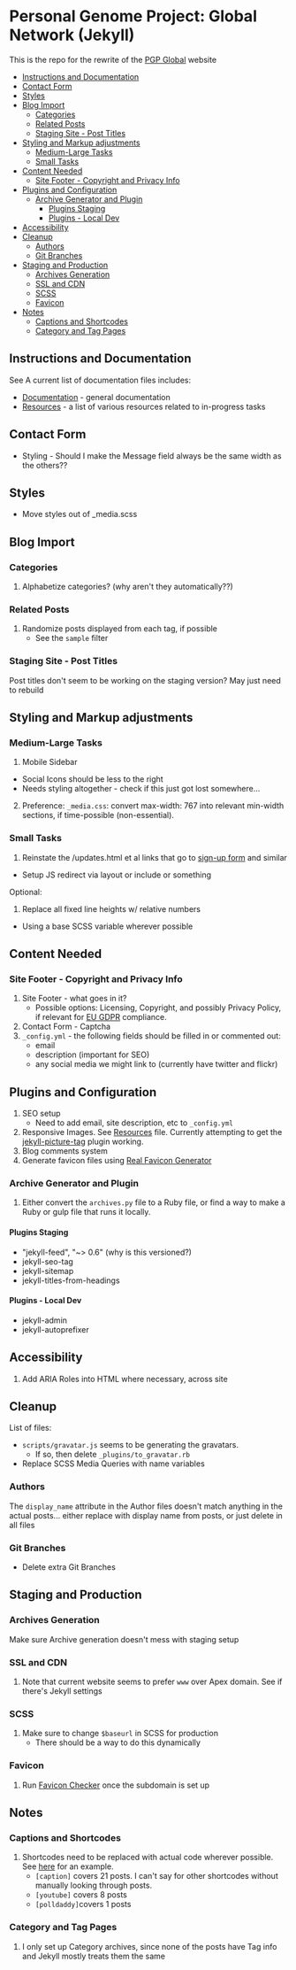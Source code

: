 # Personal Genome Project: Global Network (Jekyll)

This is the repo for the rewrite of the [PGP Global](https://www.personalgenomes.org/) website

<!-- MarkdownTOC -->

* [Instructions and Documentation](#instructions-and-documentation)
* [Contact Form](#contact-form)
* [Styles](#styles)
* [Blog Import](#blog-import)
  * [Categories](#categories)
  * [Related Posts](#related-posts)
  * [Staging Site - Post Titles](#staging-site---post-titles)
* [Styling and Markup adjustments](#styling-and-markup-adjustments)
  * [Medium-Large Tasks](#medium-large-tasks)
  * [Small Tasks](#small-tasks)
* [Content Needed](#content-needed)
  * [Site Footer - Copyright and Privacy Info](#site-footer---copyright-and-privacy-info)
* [Plugins and Configuration](#plugins-and-configuration)
  * [Archive Generator and Plugin](#archive-generator-and-plugin)
    * [Plugins Staging](#plugins-staging)
    * [Plugins - Local Dev](#plugins---local-dev)
* [Accessibility](#accessibility)
* [Cleanup](#cleanup)
  * [Authors](#authors)
  * [Git Branches](#git-branches)
* [Staging and Production](#staging-and-production)
  * [Archives Generation](#archives-generation)
  * [SSL and CDN](#ssl-and-cdn)
  * [SCSS](#scss)
  * [Favicon](#favicon)
* [Notes](#notes)
  * [Captions and Shortcodes](#captions-and-shortcodes)
  * [Category and Tag Pages](#category-and-tag-pages)

<!-- /MarkdownTOC -->

<a id="instructions-and-documentation"></a>
## Instructions and Documentation

See A current list of documentation files includes:
* [Documentation](docs/documentation.md) - general documentation
* [Resources](docs/resources.md) - a list of various resources related to in-progress tasks

<a id="contact-form"></a>
## Contact Form

* Styling - Should I make the Message field always be the same width as the others??

<a id="styles"></a>
## Styles

* Move styles out of _media.scss

<a id="blog-import"></a>
## Blog Import

<a id="categories"></a>
### Categories

1. Alphabetize categories? (why aren't they automatically??)

<a id="related-posts"></a>
### Related Posts

1. Randomize posts displayed from each tag, if possible
    * See the `sample` filter

<a id="staging-site---post-titles"></a>
### Staging Site - Post Titles

Post titles don't seem to be working on the staging version? May just need to rebuild

<a id="styling-and-markup-adjustments"></a>
## Styling and Markup adjustments

<a id="medium-large-tasks"></a>
### Medium-Large Tasks

1. Mobile Sidebar
  * Social Icons should be less to the right
  * Needs styling altogether - check if this just got lost somewhere...
2. Preference: `_media.css`: convert max-width: 767 into relevant min-width sections, if time-possible (non-essential).

<a id="small-tasks"></a>
### Small Tasks

1. Reinstate the /updates.html et al links that go to [sign-up form](https://personalgenomes.us3.list-manage.com/subscribe?u=3980aaa2746fd428de44b2ab4&id=34d31b2d4b) and similar
  * Setup JS redirect via layout or include or something

Optional:
1. Replace all fixed line heights w/ relative numbers
* Using a base SCSS variable wherever possible

<a id="content-needed"></a>
## Content Needed

<a id="site-footer---copyright-and-privacy-info"></a>
### Site Footer - Copyright and Privacy Info
1. Site Footer - what goes in it?
    * Possible options: Licensing, Copyright, and possibly Privacy Policy, if relevant for [EU GDPR](https://eugdpr.org/) compliance.
2. Contact Form - Captcha
3. `_config.yml` - the following fields should be filled in or commented out:
    * email
    * description (important for SEO)
    * any social media we might link to (currently have twitter and flickr)

<a id="plugins-and-configuration"></a>
## Plugins and Configuration
1. SEO setup
    * Need to add email, site description, etc to `_config.yml`
2. Responsive Images. See [Resources][1] file. Currently attempting to get the [jekyll-picture-tag](https://github.com/robwierzbowski/jekyll-picture-tag) plugin working.
3. Blog comments system
4. Generate favicon files using [Real Favicon Generator](https://realfavicongenerator.net/)

<a id="archive-generator-and-plugin"></a>
### Archive Generator and Plugin

1. Either convert the `archives.py` file to a Ruby file, or find a way to make a Ruby or gulp file that runs it locally.

<a id="plugins-staging"></a>
#### Plugins Staging

* "jekyll-feed", "~> 0.6" (why is this versioned?)
* jekyll-seo-tag
* jekyll-sitemap
* jekyll-titles-from-headings


<a id="plugins---local-dev"></a>
#### Plugins - Local Dev

* jekyll-admin
* jekyll-autoprefixer

<a id="accessibility"></a>
## Accessibility

1. Add ARIA Roles into HTML where necessary, across site

<a id="cleanup"></a>
## Cleanup

List of files:

* `scripts/gravatar.js` seems to be generating the gravatars.
    * If so, then delete `_plugins/to_gravatar.rb`
* Replace SCSS Media Queries with name variables

<a id="authors"></a>
### Authors

The `display_name` attribute in the Author files doesn't match anything in the actual posts... either replace with display name from posts, or just delete in all files

<a id="git-branches"></a>
### Git Branches

* Delete extra Git Branches

<a id="staging-and-production"></a>
## Staging and Production

<a id="archives-generation"></a>
### Archives Generation

Make sure Archive generation doesn't mess with staging setup

<a id="ssl-and-cdn"></a>
### SSL and CDN

1. Note that current website seems to prefer `www` over Apex domain. See if there's Jekyll settings

<a id="scss"></a>
### SCSS

1. Make sure to change `$baseurl` in SCSS for production
    * There should be a way to do this dynamically

<a id="favicon"></a>
### Favicon

1. Run [Favicon Checker](https://realfavicongenerator.net/) once the subdomain is set up

<a id="notes"></a>
## Notes

<a id="captions-and-shortcodes"></a>
### Captions and Shortcodes

1. Shortcodes need to be replaced with actual code wherever possible. See [here](http://localhost:4000/2012/11/27/wildlife-of-our-homes-q-a-with-rob-dunn/) for an example.
    * `[caption]` covers 21 posts. I can't say for other shortcodes without manually looking through posts.
    * `[youtube]` covers 8 posts
    * `[polldaddy]`covers 1 posts

<a id="category-and-tag-pages"></a>
### Category and Tag Pages

1. I only set up Category archives, since none of the posts have Tag info and Jekyll mostly treats them the same

[1]: docs/resources.md
